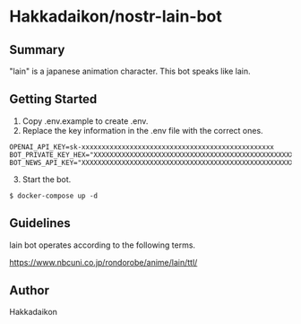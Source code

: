 # Hakkadaikon/nostr-lain-bot

## Summary

"lain" is a japanese animation character.
This bot speaks like lain.

## Getting Started

1. Copy .env.example to create .env.
2. Replace the key information in the .env file with the correct ones.

```
OPENAI_API_KEY=sk-xxxxxxxxxxxxxxxxxxxxxxxxxxxxxxxxxxxxxxxxxxxxxxxx
BOT_PRIVATE_KEY_HEX="XXXXXXXXXXXXXXXXXXXXXXXXXXXXXXXXXXXXXXXXXXXXXXXXXXXXXXXXXXXXXXXX"
BOT_NEWS_API_KEY="XXXXXXXXXXXXXXXXXXXXXXXXXXXXXXXXXXXXXXXXXXXXXXXXXXXXXXXXXXXXXXXX"
```

3. Start the bot.

```
$ docker-compose up -d
```

## Guidelines

lain bot operates according to the following terms.

https://www.nbcuni.co.jp/rondorobe/anime/lain/ttl/

## Author

Hakkadaikon
